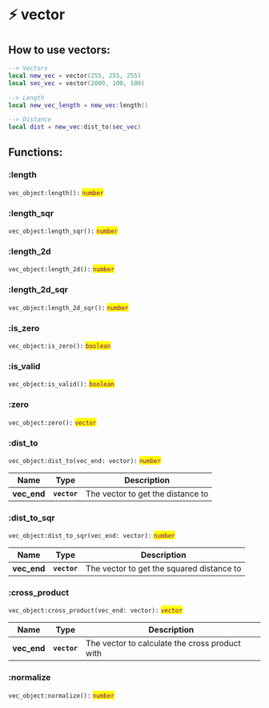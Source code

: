 # ⚡ vector

## How to use vectors:

```lua
--> Vectors
local new_vec = vector(255, 255, 255)
local sec_vec = vector(2000, 100, 100)

--> Length
local new_vec_length = new_vec:length()

--> Distance
local dist = new_vec:dist_to(sec_vec)
```

## Functions:

### :length

`vec_object:length():` <mark style="color:purple;">`number`</mark>

### :length\_sqr

`vec_object:length_sqr():` <mark style="color:purple;">`number`</mark>

### :length\_2d

`vec_object:length_2d():` <mark style="color:purple;">`number`</mark>

### :length\_2d\_sqr

`vec_object:length_2d_sqr():` <mark style="color:purple;">`number`</mark>

### :is\_zero

`vec_object:is_zero():` <mark style="color:purple;">`boolean`</mark>

### :is\_valid

`vec_object:is_valid():` <mark style="color:purple;">`boolean`</mark>

### :zero

`vec_object:zero():` <mark style="color:purple;">`vector`</mark>

### :dist\_to

`vec_object:dist_to(vec_end: vector):` <mark style="color:purple;">`number`</mark>

| Name         | Type         | Description                       |
| ------------ | ------------ | --------------------------------- |
| **vec\_end** | **`vector`** | The vector to get the distance to |

### :dist\_to\_sqr

`vec_object:dist_to_sqr(vec_end: vector):` <mark style="color:purple;">`number`</mark>

| Name         | Type         | Description                               |
| ------------ | ------------ | ----------------------------------------- |
| **vec\_end** | **`vector`** | The vector to get the squared distance to |

### :cross\_product

`vec_object:cross_product(vec_end: vector):` <mark style="color:purple;">`vector`</mark>

| Name         | Type         | Description                                    |
| ------------ | ------------ | ---------------------------------------------- |
| **vec\_end** | **`vector`** | The vector to calculate the cross product with |

### :normalize

`vec_object:normalize():` <mark style="color:purple;">`number`</mark>
